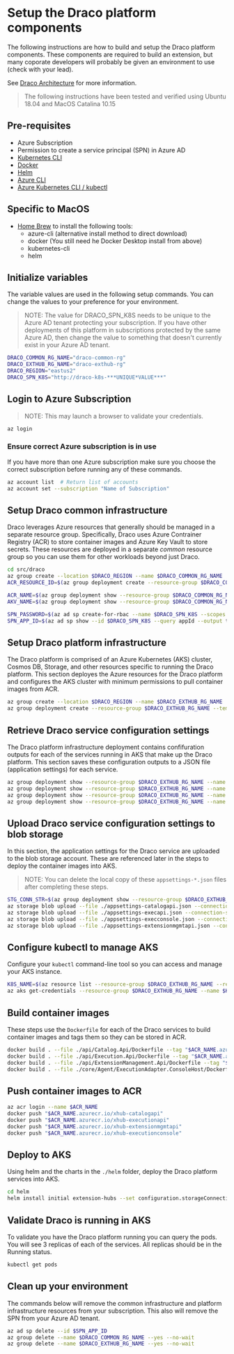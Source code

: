 # Setup the Draco platform components

The following instructions are how to build and setup the Draco platform components.  These components are required to build an extension, but many coporate developers will probably be given an environment to use (check with your lead).

See [Draco Architecture](../architecture/azure-architecture.md) for more information.

> The following instructions have been tested and verified using Ubuntu 18.04 and MacOS Catalina 10.15

## Pre-requisites

* Azure Subscription
* Permission to create a service principal (SPN) in Azure AD
* [Kubernetes CLI](https://kubernetes.io/docs/tasks/tools/install-kubectl/)
* [Docker](https://www.docker.com/products/docker-desktop)
* [Helm](https://github.com/helm/helm/releases)
* [Azure CLI](https://docs.microsoft.com/en-us/cli/azure/install-azure-cli)
* [Azure Kubernetes CLI / kubectl](https://docs.microsoft.com/en-us/cli/azure/aks?view=azure-cli-latest#az-aks-install-cli)

## Specific to MacOS

* [Home Brew](https://brew.sh/) to install the following tools:
  * azure-cli (alternative install method to direct download)
  * docker  (You still need he Docker Desktop install from above)
  * kubernetes-cli
  * helm

## Initialize variables

The variable values are used in the following setup commands.  You can change the values to your preference for your environment.

> NOTE: The value for DRACO_SPN_K8S needs to be unique to the Azure AD tenant protecting your subscription.  If you have other deployments of this platform in subscriptions protected by the same Azure AD, then change the value to something that doesn't currently exist in your Azure AD tenant.

```bash
DRACO_COMMON_RG_NAME="draco-common-rg"
DRACO_EXTHUB_RG_NAME="draco-exthub-rg"
DRACO_REGION="eastus2"
DRACO_SPN_K8S="http://draco-k8s-***UNIQUE*VALUE***"  
```

## Login to Azure Subscription

> NOTE: This may launch a browser to validate your credentials.

```bash
az login
```

### Ensure correct Azure subscription is in use

If you have more than one Azure subscription make sure you choose the correct subscription before running any of these commands.

```bash
az account list  # Return list of accounts
az account set --subscription "Name of Subscription"
```

## Setup Draco common infrastructure

Draco leverages Azure resources that generally should be managed in a separate resource group.  Specifically, Draco uses Azure Contrainer Registry (ACR) to store container images and Azure Key Vault to store secrets.  These resources are deployed in a separate _common_ resource group so you can use them for other workloads beyond just Draco.

```bash
cd src/draco
az group create --location $DRACO_REGION --name $DRACO_COMMON_RG_NAME
ACR_RESOURCE_ID=$(az group deployment create --resource-group $DRACO_COMMON_RG_NAME --template-file ./infra/ArmTemplate/common/common-deploy.json --query properties.outputs.acrResourceId.value --out tsv)

ACR_NAME=$(az group deployment show --resource-group $DRACO_COMMON_RG_NAME --name common-deploy --query properties.outputs.acrName.value --output tsv)
AKV_NAME=$(az group deployment show --resource-group $DRACO_COMMON_RG_NAME --name common-deploy --query properties.outputs.kvName.value --output tsv)

SPN_PASSWORD=$(az ad sp create-for-rbac --name $DRACO_SPN_K8S --scopes $ACR_RESOURCE_ID --role acrpull --query password --output tsv)
SPN_APP_ID=$(az ad sp show --id $DRACO_SPN_K8S --query appId --output tsv)
```

## Setup Draco platform infrastructure

The Draco platform is comprised of an Azure Kubernetes (AKS) cluster, Cosmos DB, Storage, and other resources specific to running the Draco platform.  This section deployes the Azure resources for the Draco platform and configures the AKS cluster with minimum permissions to pull container images from ACR.

```bash
az group create --location $DRACO_REGION --name $DRACO_EXTHUB_RG_NAME
az group deployment create --resource-group $DRACO_EXTHUB_RG_NAME --template-file ./infra/ArmTemplate/exthub/exthub-deploy.json --parameters deployContainerInfrastructure=true aksServicePrincipalClientId=$SPN_APP_ID aksServicePrincipalClientSecret=$SPN_PASSWORD
 ```

## Retrieve Draco service configuration settings

The Draco platform infrastructure deployment contains confifuration outputs for each of the services running in AKS that make up the Draco platform.  This section saves these configuration outputs to a JSON file (application settings) for each service.

```bash
az group deployment show --resource-group $DRACO_EXTHUB_RG_NAME --name exthub-deploy --query properties.outputs.catalogApiConfiguration.value > appsettings-catalogapi.json
az group deployment show --resource-group $DRACO_EXTHUB_RG_NAME --name exthub-deploy --query properties.outputs.extensionMgmtApiConfiguration.value > appsettings-extensionmgmtapi.json
az group deployment show --resource-group $DRACO_EXTHUB_RG_NAME --name exthub-deploy --query properties.outputs.executionConsoleConfiguration.value > appsettings-execconsole.json
az group deployment show --resource-group $DRACO_EXTHUB_RG_NAME --name exthub-deploy --query properties.outputs.executionApiConfiguration.value > appsettings-execapi.json
```

## Upload Draco service configuration settings to blob storage

In this section, the application settings for the Draco service are uploaded to the blob storage account.  These are referenced later in the steps to deploy the container images into AKS.

> NOTE: You can delete the local copy of these `appsettings-*.json` files after completing these steps.

```bash
STG_CONN_STR=$(az group deployment show --resource-group $DRACO_EXTHUB_RG_NAME --name exthub-deploy --query properties.outputs.executionApiConfiguration.value.platforms.azure.objectStorage.blobStorage.storageAccount.connectionString --output tsv)
az storage blob upload --file ./appsettings-catalogapi.json --connection-string $STG_CONN_STR --container-name configuration --name appsettings-catalogapi.json
az storage blob upload --file ./appsettings-execapi.json --connection-string $STG_CONN_STR --container-name configuration --name appsettings-execapi.json
az storage blob upload --file ./appsettings-execconsole.json --connection-string $STG_CONN_STR --container-name configuration --name appsettings-execconsole.json
az storage blob upload --file ./appsettings-extensionmgmtapi.json --connection-string $STG_CONN_STR --container-name configuration --name appsettings-extensionmgmtapi.json
```

## Configure kubectl to manage AKS

Configure your `kubectl` command-line tool so you can access and manage your AKS instance.

```bash
K8S_NAME=$(az resource list --resource-group $DRACO_EXTHUB_RG_NAME --resource-type Microsoft.ContainerService/managedClusters --query '[0].name' --output tsv)
az aks get-credentials --resource-group $DRACO_EXTHUB_RG_NAME --name $K8S_NAME
```

## Build container images

These steps use the `Dockerfile` for each of the Draco services to build container images and tags them so they can be stored in ACR.

```bash
docker build . --file ./api/Catalog.Api/Dockerfile --tag "$ACR_NAME.azurecr.io/xhub-catalogapi:latest"
docker build . --file ./api/Execution.Api/Dockerfile --tag "$ACR_NAME.azurecr.io/xhub-executionapi:latest"
docker build . --file ./api/ExtensionManagement.Api/Dockerfile --tag "$ACR_NAME.azurecr.io/xhub-extensionmgmtapi:latest"
docker build . --file ./core/Agent/ExecutionAdapter.ConsoleHost/Dockerfile --tag "$ACR_NAME.azurecr.io/xhub-executionconsole:latest"
```

## Push container images to ACR

```bash
az acr login --name $ACR_NAME
docker push "$ACR_NAME.azurecr.io/xhub-catalogapi"
docker push "$ACR_NAME.azurecr.io/xhub-executionapi"
docker push "$ACR_NAME.azurecr.io/xhub-extensionmgmtapi"
docker push "$ACR_NAME.azurecr.io/xhub-executionconsole"
```

## Deploy to AKS

Using helm and the charts in the `./helm` folder, deploy the Draco platform services into AKS.

```bash
cd helm
helm install initial extension-hubs --set configuration.storageConnectionString="$STG_CONN_STR" --set images.repository="$ACR_NAME.azurecr.io"
```

## Validate Draco is running in AKS

To validate you have the Draco platform running you can query the pods.  You will see 3 replicas of each of the services.  All replicas should be in the Running status.

```bash
kubectl get pods  
```

## Clean up your environment

The commands below will remove the common infrastructure and platform infrastructure resources from your subscription.  This also will remove the SPN from your Azure AD tenant.

```bash
az ad sp delete --id $SPN_APP_ID
az group delete --name $DRACO_COMMON_RG_NAME --yes --no-wait
az group delete --name $DRACO_EXTHUB_RG_NAME --yes --no-wait
```
